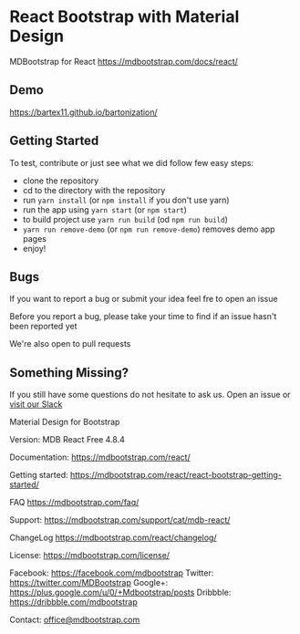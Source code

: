 # React Bootstrap with Material Design
MDBootstrap for React  https://mdbootstrap.com/docs/react/
## Demo
https://bartex11.github.io/bartonization/
## Getting Started
To test, contribute or just see what we did follow few easy steps:
- clone the repository
- cd to the directory with the repository
- run `yarn install` (or `npm install` if you don't use yarn)
- run the app using `yarn start` (or `npm start`)
- to build project use `yarn run build` (od `npm run build`)
- `yarn run remove-demo` (or `npm run remove-demo`) removes demo app pages
- enjoy!

## Bugs
If you want to report a bug or submit your idea feel fre to open an issue

Before you report a bug, please take your time to find if an issue hasn't been reported yet

We're also open to pull requests

## Something Missing?
If you still have some questions do not hesitate to ask us. Open an issue or [visit our Slack](https://mdbbetatest.slack.com)

Material Design for Bootstrap

Version: MDB React Free 4.8.4

Documentation:
https://mdbootstrap.com/react/

Getting started:
https://mdbootstrap.com/react/react-bootstrap-getting-started/

FAQ
https://mdbootstrap.com/faq/

Support:
https://mdbootstrap.com/support/cat/mdb-react/

ChangeLog
https://mdbootstrap.com/react/changelog/

License:
https://mdbootstrap.com/license/

Facebook: https://facebook.com/mdbootstrap
Twitter: https://twitter.com/MDBootstrap
Google+: https://plus.google.com/u/0/+Mdbootstrap/posts
Dribbble: https://dribbble.com/mdbootstrap


Contact:
office@mdbootstrap.com
